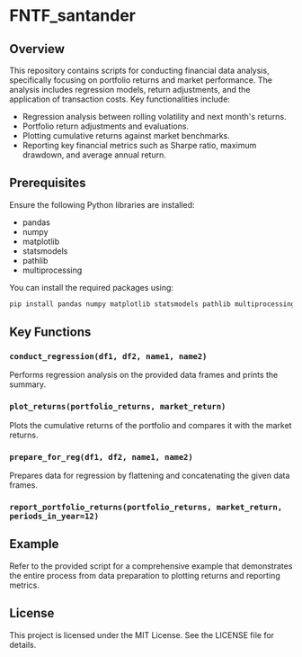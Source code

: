 # FNTF_santander


## Overview

This repository contains scripts for conducting financial data analysis, specifically focusing on portfolio returns and market performance. The analysis includes regression models, return adjustments, and the application of transaction costs. Key functionalities include:

- Regression analysis between rolling volatility and next month's returns.
- Portfolio return adjustments and evaluations.
- Plotting cumulative returns against market benchmarks.
- Reporting key financial metrics such as Sharpe ratio, maximum drawdown, and average annual return.

## Prerequisites

Ensure the following Python libraries are installed:

- pandas
- numpy
- matplotlib
- statsmodels
- pathlib
- multiprocessing

You can install the required packages using:

```sh
pip install pandas numpy matplotlib statsmodels pathlib multiprocessing
```

## Key Functions

### `conduct_regression(df1, df2, name1, name2)`

Performs regression analysis on the provided data frames and prints the summary.

### `plot_returns(portfolio_returns, market_return)`

Plots the cumulative returns of the portfolio and compares it with the market returns.

### `prepare_for_reg(df1, df2, name1, name2)`

Prepares data for regression by flattening and concatenating the given data frames.

### `report_portfolio_returns(portfolio_returns, market_return, periods_in_year=12)`

## Example

Refer to the provided script for a comprehensive example that demonstrates the entire process from data preparation to plotting returns and reporting metrics.

## License

This project is licensed under the MIT License. See the LICENSE file for details.